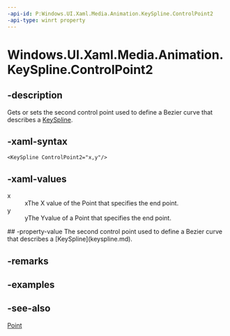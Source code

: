 ```yaml
---
-api-id: P:Windows.UI.Xaml.Media.Animation.KeySpline.ControlPoint2
-api-type: winrt property
---
```


<!-- Property syntax
public Windows.Foundation.Point ControlPoint2 { get;  set; }
-->

# Windows.UI.Xaml.Media.Animation.KeySpline.ControlPoint2

## -description
Gets or sets the second control point used to define a Bezier curve that describes a [KeySpline](keyspline.md).



## -xaml-syntax
```xaml
<KeySpline ControlPoint2="x,y"/>
```


## -xaml-values
<dl><dt>x</dt><dd>xThe X value of the Point that specifies the end point.</dd>
<dt>y</dt><dd>yThe Yvalue of a Point that specifies the end point.</dd>
</dl>
## -property-value
The second control point used to define a Bezier curve that describes a [KeySpline](keyspline.md).

## -remarks

## -examples

## -see-also
[Point](../windows.foundation/point.md)
